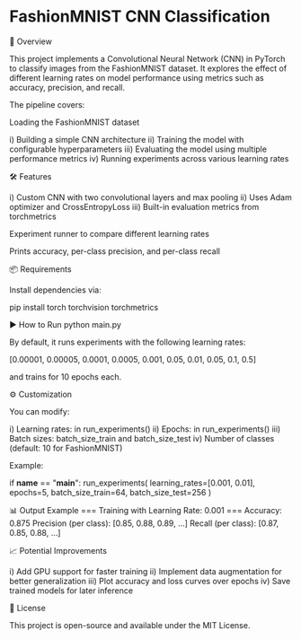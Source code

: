 # FashionMNIST CNN Classification
📌 Overview

This project implements a Convolutional Neural Network (CNN) in PyTorch to classify images from the FashionMNIST dataset.
It explores the effect of different learning rates on model performance using metrics such as accuracy, precision, and recall.

The pipeline covers:

Loading the FashionMNIST dataset

i) Building a simple CNN architecture
ii) Training the model with configurable hyperparameters
iii) Evaluating the model using multiple performance metrics
iv) Running experiments across various learning rates

🛠 Features

i) Custom CNN with two convolutional layers and max pooling
ii) Uses Adam optimizer and CrossEntropyLoss
iii) Built-in evaluation metrics from torchmetrics

Experiment runner to compare different learning rates

Prints accuracy, per-class precision, and per-class recall

📦 Requirements

Install dependencies via:

pip install torch torchvision torchmetrics

▶️ How to Run
python main.py


By default, it runs experiments with the following learning rates:

[0.00001, 0.00005, 0.0001, 0.0005, 0.001, 0.05, 0.01, 0.05, 0.1, 0.5]


and trains for 10 epochs each.

⚙️ Customization

You can modify:

i) Learning rates: in run_experiments()
ii) Epochs: in run_experiments()
iii) Batch sizes: batch_size_train and batch_size_test
iv) Number of classes (default: 10 for FashionMNIST)

Example:

if __name__ == "__main__":
    run_experiments(
        learning_rates=[0.001, 0.01],
        epochs=5,
        batch_size_train=64,
        batch_size_test=256
    )

📊 Output Example
=== Training with Learning Rate: 0.001 ===
Accuracy: 0.875
Precision (per class): [0.85, 0.88, 0.89, ...]
Recall (per class): [0.87, 0.85, 0.88, ...]

📈 Potential Improvements

i) Add GPU support for faster training
ii) Implement data augmentation for better generalization
iii) Plot accuracy and loss curves over epochs
iv) Save trained models for later inference

📝 License

This project is open-source and available under the MIT License.
